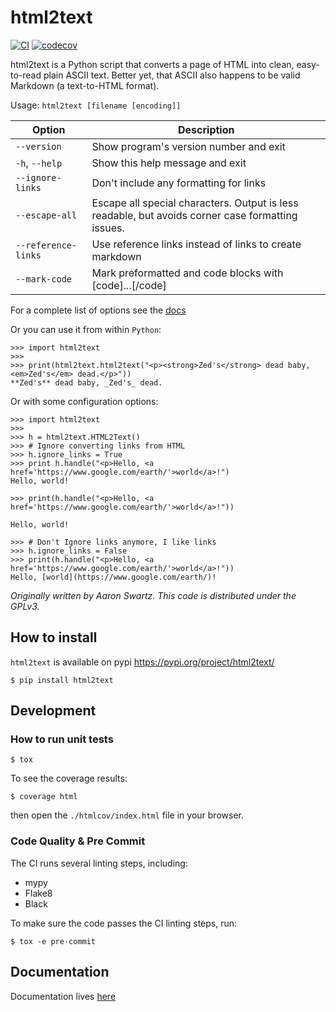# html2text

[![CI](https://github.com/Alir3z4/html2text/actions/workflows/main.yml/badge.svg?branch=master)](https://github.com/Alir3z4/html2text/actions/workflows/main.yml)
[![codecov](https://codecov.io/gh/Alir3z4/html2text/graph/badge.svg?token=OoxiyymjgU)](https://codecov.io/gh/Alir3z4/html2text)



html2text is a Python script that converts a page of HTML into clean, easy-to-read plain ASCII text. Better yet, that ASCII also happens to be valid Markdown (a text-to-HTML format).


Usage: `html2text [filename [encoding]]`

| Option                                                 | Description
|--------------------------------------------------------|---------------------------------------------------
| `--version`                                            | Show program's version number and exit
| `-h`, `--help`                                         | Show this help message and exit
| `--ignore-links`                                       | Don't include any formatting for links
|`--escape-all`                                          | Escape all special characters.  Output is less readable, but avoids corner case formatting issues.
| `--reference-links`                                    | Use reference links instead of links to create markdown
| `--mark-code`                                          | Mark preformatted and code blocks with [code]...[/code]

For a complete list of options see the [docs](https://github.com/Alir3z4/html2text/blob/master/docs/usage.md)


Or you can use it from within `Python`:

```
>>> import html2text
>>>
>>> print(html2text.html2text("<p><strong>Zed's</strong> dead baby, <em>Zed's</em> dead.</p>"))
**Zed's** dead baby, _Zed's_ dead.

```


Or with some configuration options:
```
>>> import html2text
>>>
>>> h = html2text.HTML2Text()
>>> # Ignore converting links from HTML
>>> h.ignore_links = True
>>> print h.handle("<p>Hello, <a href='https://www.google.com/earth/'>world</a>!")
Hello, world!

>>> print(h.handle("<p>Hello, <a href='https://www.google.com/earth/'>world</a>!"))

Hello, world!

>>> # Don't Ignore links anymore, I like links
>>> h.ignore_links = False
>>> print(h.handle("<p>Hello, <a href='https://www.google.com/earth/'>world</a>!"))
Hello, [world](https://www.google.com/earth/)!

```

*Originally written by Aaron Swartz. This code is distributed under the GPLv3.*


## How to install

`html2text` is available on pypi
https://pypi.org/project/html2text/

```shell
$ pip install html2text
```

##  Development

### How to run unit tests

```shell
$ tox
```

To see the coverage results:

```shell
$ coverage html
```

then open the `./htmlcov/index.html` file in your browser.


### Code Quality & Pre Commit

The CI runs several linting steps, including:

- mypy
- Flake8
- Black

To make sure the code passes the CI linting steps, run:

```shell
$ tox -e pre-commit
```

## Documentation

Documentation lives [here](https://github.com/Alir3z4/html2text/blob/master/docs/usage.md)
